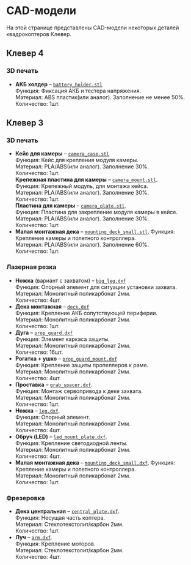 # CAD-модели

На этой странице представлены CAD-модели некоторых деталей квадрокоптеров Клевер.

## Клевер 4

### 3D печать

* **АКБ холдер** – [`battery_holder.stl`](https://github.com/CopterExpress/clever/raw/master/docs/assets/stl/battery_holder.stl)  
    Функция: Фиксация АКБ и тестера напряжения.  
    Материал: ABS пластик(или аналог). Заполнение не менее 50%.  
    Количество: 1шт.

## Клевер 3

### 3D печать

* **Кейс для камеры** – [`camera_case.stl`](https://github.com/CopterExpress/clever/raw/master/docs/assets/stl/camera_case.stl)  
    Функция: Кейс для крепления модуля камеры.  
    Материал: PLA/ABS(или аналог). Заполнение 30%.  
    Количество: 1шт.  
    **Крепежная пластина для камеры** – [`camera_mount.stl`](https://github.com/CopterExpress/clever/raw/master/docs/assets/stl/camera_mount.stl).  
    Функция: Крепежный модуль, для монтажа кейса.  
    Материал: PLA/ABS(или аналог). Заполнение 30%.  
    Количество: 1шт.  
    **Пластина для камеры** – [`camera_plate.stl`](https://github.com/CopterExpress/clever/raw/master/docs/assets/stl/camera_plate.stl).  
    Функция: Пластина для закрепление модуля камеры в кейсе.  
    Материал: PLA/ABS(или аналог). Заполнение 30%.  
    Количество: 1шт.
* **Малая монтажная дека** – [`mounting_deck_small.stl`](https://github.com/CopterExpress/clever/raw/master/docs/assets/dxf/mounting_deck_small.stl).
    Функция: Крепление камеры и полетного контроллера.  
    Материал: PLA/ABS(или аналог). Заполнение 60%.  
    Количество: 1шт.


### Лазерная резка

* **Ножка** (вариант с захватом) – [`big_leg.dxf`](https://github.com/CopterExpress/clever/raw/master/docs/assets/dxf/big_leg.dxf)  
    Функция: Опорный элемент для ситуации установки захвата.  
    Материал: Монолитный поликарбонат 2мм.  
    Количество: 4шт.
* **Дека монтажная** – [`deck.dxf`](https://github.com/CopterExpress/clever/raw/master/docs/assets/dxf/deck.dxf)  
    Функция: Крепление АКБ сопутствующей периферии.  
    Материал: Монолитный поликарбонат 2мм.  
    Количество: 1шт.
* **Дуга** – [`prop_guard.dxf`](https://github.com/CopterExpress/clever/raw/master/docs/assets/dxf/prop_guard.dxf)  
    Функция: Элемент каркаса защиты.  
    Материал: Монолитный поликарбонат 2мм.  
    Количество: 16шт.
* **Рогатка + ушко** – [`prop_guard_mount.dxf`](https://github.com/CopterExpress/clever/raw/master/docs/assets/dxf/prop_guard_mount.dxf)  
    Функция: Крепление защиты пропеллеров к раме.  
    Материал: Монолитный поликарбонат 2мм.  
    Количество: 4шт.
* **Проставка** – [`grab_spacer.dxf`](https://github.com/CopterExpress/clever/raw/master/docs/assets/dxf/grab_spacer.dxf).  
    Функция: Монтаж сервопривода к деке захвата.  
    Материал: Монолитный поликарбонат 2мм.  
    Количество: 1шт.
* **Ножка** – [`leg.dxf`](https://github.com/CopterExpress/clever/raw/master/docs/assets/dxf/leg.dxf).  
    Функция: Опорный элемент.  
    Материал: Монолитный поликарбонат 2мм.  
    Количество: 4шт.
* **Обруч (LED)** – [`led_mount_plate.dxf`](https://github.com/CopterExpress/clever/raw/master/docs/assets/dxf/led_mount_plate.dxf).  
    Функция: Крепление светодиодной ленты.  
    Материал: Монолитный поликарбонат 2мм.  
    Количество: 4шт.
* **Малая монтажная дека** – [`mounting_deck_small.dxf`](https://github.com/CopterExpress/clever/raw/master/docs/assets/dxf/mounting_deck_small.dxf).
    Функция: Крепление камеры и полетного контроллера.  
    Материал: Монолитный поликарбонат 2мм.  
    Количество: 1шт.

### Фрезеровка

* **Дека центральная** – [`central_plate.dxf`](https://github.com/CopterExpress/clever/raw/master/docs/assets/dxf/central_plate.dxf).  
    Функция: Несущая часть коптера.  
    Материал: Стеклотекстолит/карбон 2мм.  
    Количество: 1шт.
* **Луч** – [`arm.dxf`](https://github.com/CopterExpress/clever/raw/master/docs/assets/dxf/arm.dxf).  
    Функция: Крепление моторов.  
    Материал: Стеклотекстолит/карбон 2мм.  
    Количество: 4шт.
